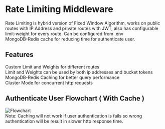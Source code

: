 # Rate Limiting Middleware 
 Rate Limiting is hybrid version of Fixed Window Algorithm, works on public routes with IP Address and private routes with JWT, also has configurable limit-weight for every route. Can be configured from .env <br>
 MongoDB-Redis cache for reducing time for authenticate user. <br>

## Features
Custom Limit and Weights for different routes <br>
Limit and Weights can be used by both ip addresses and bucket tokens <br>
MongoDB-Redis Caching for better query performance <br>
Cluster Mode for concurrent http requests <br>

## Authenticate User Flowchart ( With Cache )
![Flowchart](https://user-images.githubusercontent.com/32031460/173140515-8a99e384-e372-43cc-a964-1a934f697c9c.png) <br>
Note: Caching will not work if user authentication is fails so wrong authentication will be result in slower http response time.
